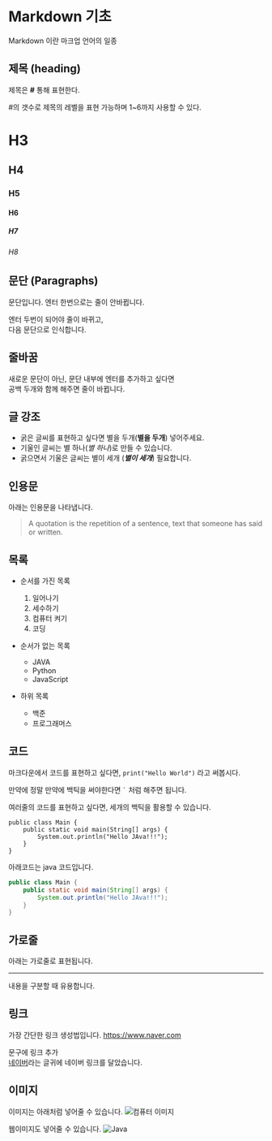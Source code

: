 # Markdown 기초
Markdown 이란 마크업 언어의 일종
## 제목 (heading)
제목은 **#** 통해 표현한다.

#의 갯수로 제목의  레벨을 표현 가능하며 1~6까지 사용할 수 있다.

# H3
## H4
### H5
#### H6
##### H7
###### H8

## 문단 (Paragraphs)
문단입니다.
엔터 한번으로는 줄이 안바뀝니다.

엔터 두번이 되어야 줄이 바뀌고,   
다음 문단으로 인식합니다.

## 줄바꿈
새로운 문단이 아닌, 문단 내부에 엔터를 추가하고 싶다면   
공백 두개와 함께 해주면 줄이 바뀝니다.

## 글 강조
- 굵은 글씨를 표현하고 싶다면 별을 두개(**별을 두개**) 넣어주세요.
- 기울인 글씨는 별 하나(*별 하나*)로 만들 수 있습니다.
- 굵으면서 기울은 글씨는 별이 세개 (***별이 세개***) 필요합니다.

## 인용문
아래는 인용문을 나타냅니다.

> A quotation is the repetition of a sentence, text that someone has said or written.

## 목록
- 순서를 가진 목록
    1. 일어나기
    2. 세수하기
    3. 컴퓨터 켜기
    4. 코딩

- 순서가 없는 목록
    - JAVA
    - Python
    - JavaScript

- 하위 목록
    - 백준
    - 프로그래머스


## 코드
마크다운에서 코드를 표현하고 싶다면, `print("Hello World")` 라고 써봅시다.

만약에 정말 만약에 백틱을 써야한다면 `` ` `` 처럼 해주면 됩니다.

여러줄의 코드를 표현하고 싶다면, 세개의 백틱을 활용할 수 있습니다.
```
public class Main {
    public static void main(String[] args) {
        System.out.println("Hello JAva!!!");
    }
}
```
아래코드는 java 코드입니다.
```java
public class Main {
    public static void main(String[] args) {
        System.out.println("Hello JAva!!!");
    }
}

```

## 가로줄

아래는 가로줄로 표현됩니다.

---
내용을 구분할 때 유용합니다.

## 링크
가장 간단한 링크 생성법입니다. <https://www.naver.com>

문구에 링크 추가  
[네이버](https://www.naver.com)라는 글귀에 네이버 링크를 달았습니다.

## 이미지 
이미지는 아래처럼 넣어줄 수 있습니다.
![컴퓨터 이미지](computer.png)

웹이미지도 넣어줄 수 있습니다.
![Java](https://upload.wikimedia.org/wikipedia/commons/thumb/7/79/Spring_Boot.svg/120px-Spring_Boot.svg.png)


